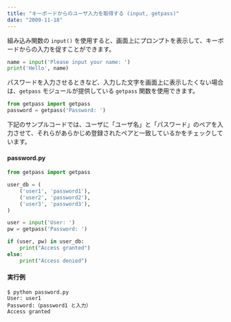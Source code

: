 ```yaml
---
title: "キーボードからのユーザ入力を取得する (input, getpass)"
date: "2009-11-18"
---
```


組み込み関数の `input()` を使用すると、画面上にプロンプトを表示して、キーボードからの入力を促すことができます。

```python
name = input('Please input your name: ')
print('Hello', name)
```

パスワードを入力させるときなど、入力した文字を画面上に表示したくない場合は、`getpass` モジュールが提供している `getpass` 関数を使用できます。

```python
from getpass import getpass
password = getpass('Password: ')
```

下記のサンプルコードでは、ユーザに「ユーザ名」と「パスワード」のペアを入力させて、それらがあらかじめ登録されたペアと一致しているかをチェックしています。

#### password.py

```python
from getpass import getpass

user_db = (
    ('user1', 'password1'),
    ('user2', 'password2'),
    ('user3', 'password3'),
)

user = input('User: ')
pw = getpass('Password: ')

if (user, pw) in user_db:
    print("Access granted")
else:
    print("Access denied")
```

#### 実行例

```
$ python password.py
User: user1
Password:（password1 と入力）
Access granted
```


